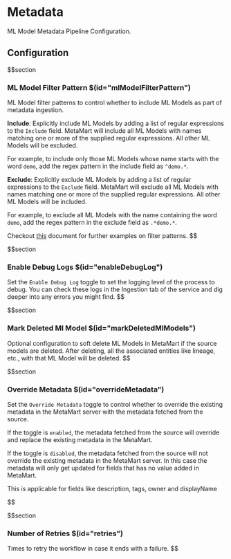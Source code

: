 # Metadata

ML Model Metadata Pipeline Configuration.

## Configuration

$$section

### ML Model Filter Pattern $(id="mlModelFilterPattern")

ML Model filter patterns to control whether to include ML Models as part of metadata ingestion.

**Include**: Explicitly include ML Models by adding a list of regular expressions to the `Include` field. MetaMart will include all ML Models with names matching one or more of the supplied regular expressions. All other ML Models will be excluded.

For example, to include only those ML Models whose name starts with the word `demo`, add the regex pattern in the include field as `^demo.*`.

**Exclude**: Explicitly exclude ML Models by adding a list of regular expressions to the `Exclude` field. MetaMart will exclude all ML Models with names matching one or more of the supplied regular expressions. All other ML Models will be included.

For example, to exclude all ML Models with the name containing the word `demo`, add the regex pattern in the exclude field as `.*demo.*`.

Checkout [this](https://docs.meta-mart.org/connectors/ingestion/workflows/metadata/filter-patterns/database#database-filter-pattern) document for further examples on filter patterns.
$$

$$section
### Enable Debug Logs $(id="enableDebugLog")

Set the `Enable Debug Log` toggle to set the logging level of the process to debug. You can check these logs in the Ingestion tab of the service and dig deeper into any errors you might find.
$$

$$section
### Mark Deleted Ml Model $(id="markDeletedMlModels")

Optional configuration to soft delete ML Models in MetaMart if the source models are deleted. After deleting, all the associated entities like lineage, etc., with that ML Model will be deleted.
$$

$$section
### Override Metadata $(id="overrideMetadata")

Set the `Override Metadata` toggle to control whether to override the existing metadata in the MetaMart server with the metadata fetched from the source.

If the toggle is `enabled`, the metadata fetched from the source will override and replace the existing metadata in the MetaMart.

If the toggle is `disabled`, the metadata fetched from the source will not override the existing metadata in the MetaMart server. In this case the metadata will only get updated for fields that has no value added in MetaMart.

This is applicable for fields like description, tags, owner and displayName

$$

$$section
### Number of Retries $(id="retries")

Times to retry the workflow in case it ends with a failure.
$$
